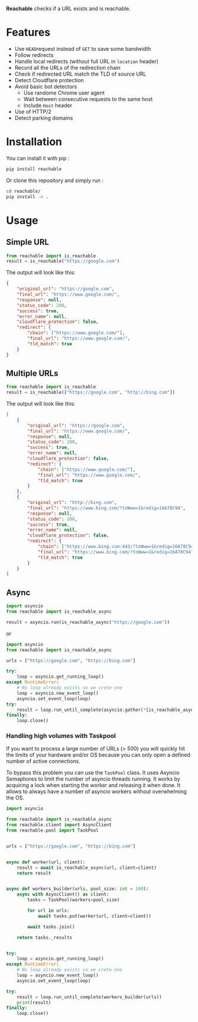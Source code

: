 **Reachable** checks if a URL exists and is reachable.

# Features
- Use `HEAD`request instead of `GET` to save some bandwidth
- Follow redirects
- Handle local redirects (without full URL in `location` header)
- Record all the URLs of the redirection chain
- Check if redirected URL match the TLD of source URL
- Detect Cloudflare protection
- Avoid basic bot detectors
    - Use randome Chrome user agent
    - Wait between consecutive requests to the same host
    - Include `Host` header
- Use of HTTP/2
- Detect parking domains

# Installation
You can install it with pip :
```bash
pip install reachable
```
Or clone this repository and simply run :
```bash
cd reachable/
pip install -e .
```

# Usage

## Simple URL
```python
from reachable import is_reachable
result = is_reachable("https://google.com")
```

The output will look like this:
```json
{
    "original_url": "https://google.com",
    "final_url": "https://www.google.com/",
    "response": null, 
    "status_code": 200,
    "success": true,
    "error_name": null,
    "cloudflare_protection": false,
    "redirect": {
        "chain": ["https://www.google.com/"],
        "final_url": "https://www.google.com/",
        "tld_match": true
    }
}
```

## Multiple URLs
```python
from reachable import is_reachable
result = is_reachable(["https://google.com", "http://bing.com"])
```

The output will look like this:
```json
[
    {
        "original_url": "https://google.com",
        "final_url": "https://www.google.com/",
        "response": null, 
        "status_code": 200,
        "success": true,
        "error_name": null,
        "cloudflare_protection": false,
        "redirect": {
            "chain": ["https://www.google.com/"],
            "final_url": "https://www.google.com/",
            "tld_match": true
        }
    },
    {
        "original_url": "http://bing.com",
        "final_url": "https://www.bing.com/?toWww=1&redig=16A78C94",
        "response": null,
        "status_code": 200,
        "success": true,
        "error_name": null,
        "cloudflare_protection": false,
        "redirect": {
            "chain": ["https://www.bing.com:443/?toWww=1&redig=16A78C94"],
            "final_url": "https://www.bing.com/?toWww=1&redig=16A78C94",
            "tld_match": true
        }
    }
]
```

## Async
```python
import asyncio
from reachable import is_reachable_async

result = asyncio.run(is_reachable_async("https://google.com"))
```
or
```python
import asyncio
from reachable import is_reachable_async

urls = ["https://google.com", "https://bing.com"]

try:
    loop = asyncio.get_running_loop()
except RuntimeError:
    # No loop already exists so we crete one
    loop = asyncio.new_event_loop()
    asyncio.set_event_loop(loop)
try:
    result = loop.run_until_complete(asyncio.gather(*[is_reachable_async(url) for url in urls]))
finally:
    loop.close()
```

### Handling high volumes with Taskpool

If you want to process a large number of URLs (> 500) you will quickly hit the limits of your hardware and/or OS because you can only open a defined number of active connections.

To bypass this problem you can use the `TaskPool` class. It uses Asyncio Semaphores to limit the number of asyncio threads running. It works by acquiring a lock when starting the worker and releasing it when done. It allows to always have a number of asyncio workers without overwhelming the OS.

```python
import asyncio

from reachable import is_reachable_async
from reachable.client import AsyncClient
from reachable.pool import TaskPool


urls = ["https://google.com", "https://bing.com"]


async def worker(url, client):
    result = await is_reachable_async(url, client=client)
    return result


async def workers_builder(urls, pool_size: int = 100):
    async with AsyncClient() as client:
        tasks = TaskPool(workers=pool_size)

        for url in urls:
            await tasks.put(worker(url, client=client))

        await tasks.join()

    return tasks._results


try:
    loop = asyncio.get_running_loop()
except RuntimeError:
    # No loop already exists so we crete one
    loop = asyncio.new_event_loop()
    asyncio.set_event_loop(loop)

try:
    result = loop.run_until_complete(workers_builder(urls))
    print(result)
finally:
    loop.close()

```